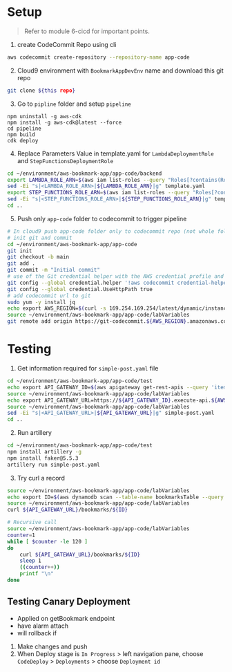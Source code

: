 # Setup
> Refer to module 6-cicd for important points.

1. create CodeCommit Repo using cli
```bash
aws codecommit create-repository --repository-name app-code
```

2. Cloud9 environment with `BookmarkAppDevEnv` name and download this git repo
```bash
git clone ${this repo}
```

3. Go to `pipline` folder and setup `pipeline`
```
npm uninstall -g aws-cdk
npm install -g aws-cdk@latest --force
cd pipeline
npm build
cdk deploy
```

4. Replace Parameters Value in template.yaml for `LambdaDeploymentRole` and `StepFunctionsDeploymentRole`
```bash
cd ~/environment/aws-bookmark-app/app-code/backend
export LAMBDA_ROLE_ARN=$(aws iam list-roles --query "Roles[?contains(RoleName, 'LambdaDeployment')].Arn" --output text)
sed -Ei "s|<LAMBDA_ROLE_ARN>|${LAMBDA_ROLE_ARN}|g" template.yaml
export STEP_FUNCTIONS_ROLE_ARN=$(aws iam list-roles --query "Roles[?contains(RoleName, 'StateMachine')].Arn" --output text)
sed -Ei "s|<STEP_FUNCTIONS_ROLE_ARN>|${STEP_FUNCTIONS_ROLE_ARN}|g" template.yaml 
cd ..
```

5. Push only `app-code` folder to codecommit to trigger pipeline
```bash
# In cloud9 push app-code folder only to codecommit repo (not whole folder)
# init git and commit
cd ~/environment/aws-bookmark-app/app-code
git init
git checkout -b main
git add .
git commit -m "Initial commit"
# use of the Git credential helper with the AWS credential profile and enable the Git credential helper to send the path to repositories
git config --global credential.helper '!aws codecommit credential-helper $@'
git config --global credential.UseHttpPath true
# add codecommit url to git
sudo yum -y install jq
echo export AWS_REGION=$(curl -s 169.254.169.254/latest/dynamic/instance-identity/document | jq -r '.region') >> ~/environment/aws-bookmark-app/app-code/labVariables
source ~/environment/aws-bookmark-app/app-code/labVariables
git remote add origin https://git-codecommit.${AWS_REGION}.amazonaws.com/v1/repos/app-code
```

# Testing
1. Get information required for `simple-post.yaml` file
```bash
cd ~/environment/aws-bookmark-app/app-code/test
echo export API_GATEWAY_ID=$(aws apigateway get-rest-apis --query 'items[?name==`Bookmark App`].id' --output text) >> ~/environment/aws-bookmark-app/app-code/labVariables
source ~/environment/aws-bookmark-app/app-code/labVariables
echo export API_GATEWAY_URL=https://${API_GATEWAY_ID}.execute-api.${AWS_REGION}.amazonaws.com/dev >> ~/environment/aws-bookmark-app/app-code/labVariables
source ~/environment/aws-bookmark-app/app-code/labVariables
sed -Ei "s|<API_GATEWAY_URL>|${API_GATEWAY_URL}|g" simple-post.yaml
cd ..
```

2. Run artillery
```bash
cd ~/environment/aws-bookmark-app/app-code/test
npm install artillery -g
npm install faker@5.5.3
artillery run simple-post.yaml
```

3. Try curl a record
```bash
source ~/environment/aws-bookmark-app/app-code/labVariables
echo export ID=$(aws dynamodb scan --table-name bookmarksTable --query Items[0].id --output text) >> ~/environment/aws-bookmark-app/app-code/labVariables
source ~/environment/aws-bookmark-app/app-code/labVariables
curl ${API_GATEWAY_URL}/bookmarks/${ID}

# Recursive call
source ~/environment/aws-bookmark-app/app-code/labVariables
counter=1
while [ $counter -le 120 ]
do
    curl ${API_GATEWAY_URL}/bookmarks/${ID}
    sleep 1
    ((counter++))
    printf "\n"
done
```

## Testing Canary Deployment 
- Applied on getBookmark endpoint
- have alarm attach
- will rollback if 

1. Make changes and push
2. When Deploy stage is `In Progress` > left navigation pane, choose `CodeDeploy` > `Deployments` > choose `Deployment id`
